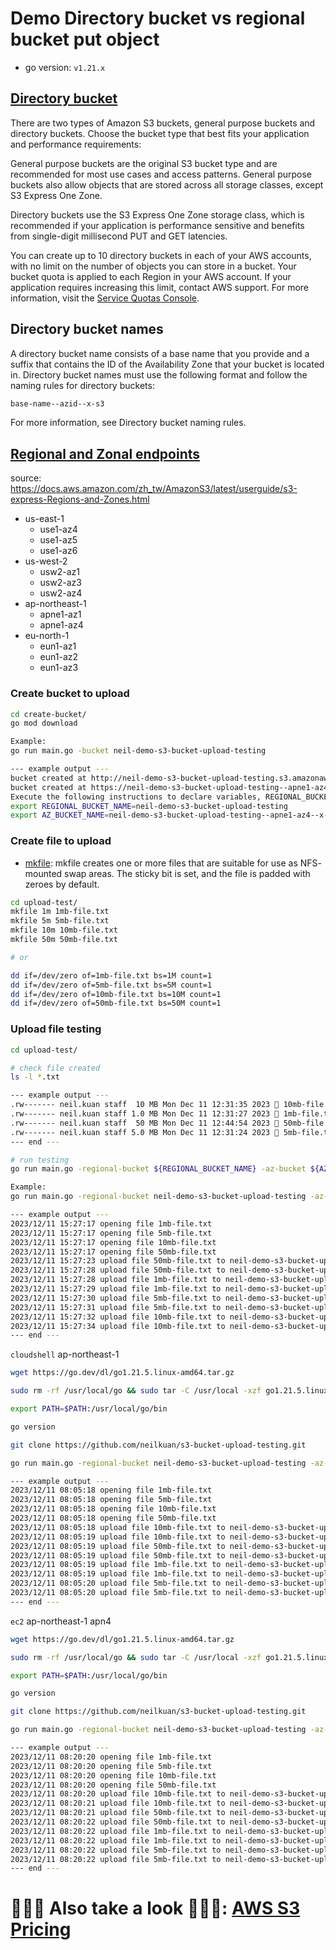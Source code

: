# Demo Directory bucket vs regional bucket put object
- go version: `v1.21.x`


## [Directory bucket](https://docs.aws.amazon.com/zh_tw/AmazonS3/latest/userguide/directory-buckets-overview.html)
There are two types of Amazon S3 buckets, general purpose buckets and directory buckets. Choose the bucket type that best fits your application and performance requirements:

General purpose buckets are the original S3 bucket type and are recommended for most use cases and access patterns. General purpose buckets also allow objects that are stored across all storage classes, except S3 Express One Zone.

Directory buckets use the S3 Express One Zone storage class, which is recommended if your application is performance sensitive and benefits from single-digit millisecond PUT and GET latencies.

You can create up to 10 directory buckets in each of your AWS accounts, with no limit on the number of objects you can store in a bucket. Your bucket quota is applied to each Region in your AWS account. If your application requires increasing this limit, contact AWS support. For more information, visit the [Service Quotas Console](https://console.aws.amazon.com/servicequotas/home/services/s3/quotas/).

## Directory bucket names
A directory bucket name consists of a base name that you provide and a suffix that contains the ID of the Availability Zone that your bucket is located in. Directory bucket names must use the following format and follow the naming rules for directory buckets:
```bash
base-name--azid--x-s3
```
For more information, see Directory bucket naming rules.

## [Regional and Zonal endpoints](https://docs.aws.amazon.com/zh_tw/AmazonS3/latest/userguide/s3-express-Regions-and-Zones.html)
source: https://docs.aws.amazon.com/zh_tw/AmazonS3/latest/userguide/s3-express-Regions-and-Zones.html
- us-east-1
  - use1-az4
  - use1-az5
  - use1-az6
- us-west-2
  - usw2-az1
  - usw2-az3
  - usw2-az4
- ap-northeast-1
  - apne1-az1
  - apne1-az4
- eu-north-1
  - eun1-az1
  - eun1-az2
  - eun1-az3

### Create bucket to upload
```bash
cd create-bucket/
go mod download

Example:
go run main.go -bucket neil-demo-s3-bucket-upload-testing

--- example output ---
bucket created at http://neil-demo-s3-bucket-upload-testing.s3.amazonaws.com/
bucket created at https://neil-demo-s3-bucket-upload-testing--apne1-az4--x-s3.s3express-apne1-az4.ap-northeast-1.amazonaws.com/
Execute the following instructions to declare variables, REGIONAL_BUCKET_NAME and AZ_BUCKET_NAME:
export REGIONAL_BUCKET_NAME=neil-demo-s3-bucket-upload-testing
export AZ_BUCKET_NAME=neil-demo-s3-bucket-upload-testing--apne1-az4--x-s3
```

### Create file to upload
- [mkfile](https://ss64.com/bash/mkfile.html): mkfile creates one or more files that are suitable for use as NFS- mounted swap areas. The sticky bit is set, and the file is padded with zeroes by default.

```bash
cd upload-test/
mkfile 1m 1mb-file.txt
mkfile 5m 5mb-file.txt
mkfile 10m 10mb-file.txt
mkfile 50m 50mb-file.txt

# or

dd if=/dev/zero of=1mb-file.txt bs=1M count=1
dd if=/dev/zero of=5mb-file.txt bs=5M count=1
dd if=/dev/zero of=10mb-file.txt bs=10M count=1
dd if=/dev/zero of=50mb-file.txt bs=50M count=1
```

### Upload file testing
```bash
cd upload-test/

# check file created
ls -l *.txt

--- example output ---
.rw------- neil.kuan staff  10 MB Mon Dec 11 12:31:35 2023  10mb-file.txt
.rw------- neil.kuan staff 1.0 MB Mon Dec 11 12:31:27 2023  1mb-file.txt
.rw------- neil.kuan staff  50 MB Mon Dec 11 12:44:54 2023  50mb-file.txt
.rw------- neil.kuan staff 5.0 MB Mon Dec 11 12:31:24 2023  5mb-file.txt
--- end ---

# run testing
go run main.go -regional-bucket ${REGIONAL_BUCKET_NAME} -az-bucket ${AZ_BUCKET_NAME}

Example:
go run main.go -regional-bucket neil-demo-s3-bucket-upload-testing -az-bucket neil-demo-s3-bucket-upload-testing--apne1-az4--x-s3

--- example output ---
2023/12/11 15:27:17 opening file 1mb-file.txt
2023/12/11 15:27:17 opening file 5mb-file.txt
2023/12/11 15:27:17 opening file 10mb-file.txt
2023/12/11 15:27:17 opening file 50mb-file.txt
2023/12/11 15:27:23 upload file 50mb-file.txt to neil-demo-s3-bucket-upload-testing--apne1-az4--x-s3 successful time：5.561448666s
2023/12/11 15:27:28 upload file 50mb-file.txt to neil-demo-s3-bucket-upload-testing successful time：5.102450625s
2023/12/11 15:27:28 upload file 1mb-file.txt to neil-demo-s3-bucket-upload-testing--apne1-az4--x-s3 successful time：359.434459ms
2023/12/11 15:27:29 upload file 1mb-file.txt to neil-demo-s3-bucket-upload-testing successful time：283.865292ms
2023/12/11 15:27:30 upload file 5mb-file.txt to neil-demo-s3-bucket-upload-testing--apne1-az4--x-s3 successful time：1.288827833s
2023/12/11 15:27:31 upload file 5mb-file.txt to neil-demo-s3-bucket-upload-testing successful time：786.911083ms
2023/12/11 15:27:32 upload file 10mb-file.txt to neil-demo-s3-bucket-upload-testing--apne1-az4--x-s3 successful time：1.565533458s
2023/12/11 15:27:34 upload file 10mb-file.txt to neil-demo-s3-bucket-upload-testing successful time：1.542241208s
--- end ---
```
`cloudshell` ap-northeast-1
```bash
wget https://go.dev/dl/go1.21.5.linux-amd64.tar.gz

sudo rm -rf /usr/local/go && sudo tar -C /usr/local -xzf go1.21.5.linux-amd64.tar.gz

export PATH=$PATH:/usr/local/go/bin

go version

git clone https://github.com/neilkuan/s3-bucket-upload-testing.git

go run main.go -regional-bucket neil-demo-s3-bucket-upload-testing -az-bucket neil-demo-s3-bucket-upload-testing--apne1-az4--x-s3

--- example output ---
2023/12/11 08:05:18 opening file 1mb-file.txt
2023/12/11 08:05:18 opening file 5mb-file.txt
2023/12/11 08:05:18 opening file 10mb-file.txt
2023/12/11 08:05:18 opening file 50mb-file.txt
2023/12/11 08:05:18 upload file 10mb-file.txt to neil-demo-s3-bucket-upload-testing--apne1-az4--x-s3 successful time：290.511134ms
2023/12/11 08:05:19 upload file 10mb-file.txt to neil-demo-s3-bucket-upload-testing successful time：356.016899ms
2023/12/11 08:05:19 upload file 50mb-file.txt to neil-demo-s3-bucket-upload-testing--apne1-az4--x-s3 successful time：143.570487ms
2023/12/11 08:05:19 upload file 50mb-file.txt to neil-demo-s3-bucket-upload-testing successful time：496.427168ms
2023/12/11 08:05:19 upload file 1mb-file.txt to neil-demo-s3-bucket-upload-testing--apne1-az4--x-s3 successful time：14.863663ms
2023/12/11 08:05:19 upload file 1mb-file.txt to neil-demo-s3-bucket-upload-testing successful time：90.432175ms
2023/12/11 08:05:20 upload file 5mb-file.txt to neil-demo-s3-bucket-upload-testing--apne1-az4--x-s3 successful time：54.523329ms
2023/12/11 08:05:20 upload file 5mb-file.txt to neil-demo-s3-bucket-upload-testing successful time：144.505499ms
--- end ---
```
`ec2` ap-northeast-1 apn4
```bash
wget https://go.dev/dl/go1.21.5.linux-amd64.tar.gz

sudo rm -rf /usr/local/go && sudo tar -C /usr/local -xzf go1.21.5.linux-amd64.tar.gz

export PATH=$PATH:/usr/local/go/bin

go version

git clone https://github.com/neilkuan/s3-bucket-upload-testing.git

go run main.go -regional-bucket neil-demo-s3-bucket-upload-testing -az-bucket neil-demo-s3-bucket-upload-testing--apne1-az4--x-s3

--- example output ---
2023/12/11 08:20:20 opening file 1mb-file.txt
2023/12/11 08:20:20 opening file 5mb-file.txt
2023/12/11 08:20:20 opening file 10mb-file.txt
2023/12/11 08:20:20 opening file 50mb-file.txt
2023/12/11 08:20:20 upload file 10mb-file.txt to neil-demo-s3-bucket-upload-testing--apne1-az4--x-s3 successful time：236.738793ms
2023/12/11 08:20:21 upload file 10mb-file.txt to neil-demo-s3-bucket-upload-testing successful time：364.461091ms
2023/12/11 08:20:21 upload file 50mb-file.txt to neil-demo-s3-bucket-upload-testing--apne1-az4--x-s3 successful time：132.838794ms
2023/12/11 08:20:22 upload file 50mb-file.txt to neil-demo-s3-bucket-upload-testing successful time：604.850633ms
2023/12/11 08:20:22 upload file 1mb-file.txt to neil-demo-s3-bucket-upload-testing--apne1-az4--x-s3 successful time：14.581521ms
2023/12/11 08:20:22 upload file 1mb-file.txt to neil-demo-s3-bucket-upload-testing successful time：69.912294ms
2023/12/11 08:20:22 upload file 5mb-file.txt to neil-demo-s3-bucket-upload-testing--apne1-az4--x-s3 successful time：55.374757ms
2023/12/11 08:20:22 upload file 5mb-file.txt to neil-demo-s3-bucket-upload-testing successful time：163.96076ms
--- end ---
```



# 🤪🤪🤪 Also take a look 🤪🤪🤪: [AWS S3 Pricing](https://aws.amazon.com/tw/s3/pricing/)

